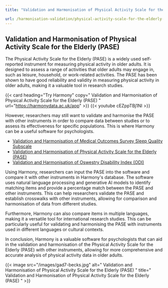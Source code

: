 ```yaml
---
title: "Validation and Harmonisation of Physical Activity Scale for the Elderly (PASE)"

url: /harmonisation-validation/physical-activity-scale-for-the-elderly-pase
---
```


## Validation and Harmonisation of Physical Activity Scale for the Elderly (PASE)

The Physical Activity Scale for the Elderly (PASE) is a widely used self-reported instrument for measuring physical activity in older adults. It is designed to assess a range of activities that older adults may engage in, such as leisure, household, or work-related activities. The PASE has been shown to have good reliability and validity in measuring physical activity in older adults, making it a valuable tool in research studies.

{{< card heading="Try Harmony" copy=" Validation and Harmonisation of Physical Activity Scale for the Elderly (PASE) " url="https://harmonydata.ac.uk/app" >}}
{{< youtube cEZppTBj1NI >}}

However, researchers may still want to validate and harmonise the PASE with other instruments in order to compare data between studies or to assess its effectiveness for specific populations. This is where Harmony can be a useful software for psychologists.

* [Validation and Harmonisation of Medical Outcomes Survey Sleep Quality Subscale](/harmonisation-validation/medical-outcomes-survey-sleep-quality-subscale)
* [Validation and Harmonisation of Physical Activity Scale for the Elderly (PASE)](/harmonisation-validation/physical-activity-scale-for-the-elderly-pase)
* [Validation and Harmonisation of Oswestry Disability Index (ODI)](/harmonisation-validation/oswestry-disability-index-odi)

Using Harmony, researchers can input the PASE into the software and compare it with other instruments in Harmony's database. The software uses natural language processing and generative AI models to identify matching items and provide a percentage match between the PASE and other instruments. This can help researchers validate the PASE and establish crosswalks with other instruments, allowing for comparison and harmonisation of data from different studies.

Furthermore, Harmony can also compare items in multiple languages, making it a versatile tool for international research studies. This can be particularly useful for validating and harmonising the PASE with instruments used in different languages or cultural contexts.

In conclusion, Harmony is a valuable software for psychologists that can aid in the validation and harmonisation of the Physical Activity Scale for the Elderly (PASE) with other instruments, allowing for more comprehensive and accurate analysis of physical activity data in older adults. 


{{< image src="/images/gad7-becks.jpg" alt=" Validation and Harmonisation of Physical Activity Scale for the Elderly (PASE) " title=" Validation and Harmonisation of Physical Activity Scale for the Elderly (PASE) " >}}







